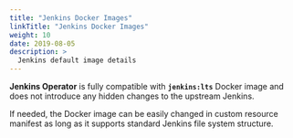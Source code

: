 ```yaml
---
title: "Jenkins Docker Images"
linkTitle: "Jenkins Docker Images"
weight: 10
date: 2019-08-05
description: >
  Jenkins default image details
---
```


**Jenkins Operator** is fully compatible with **`jenkins:lts`** Docker image and does not introduce any hidden changes to the upstream Jenkins.

If needed, the Docker image can be easily changed in custom resource manifest as long as it supports standard Jenkins file system structure.
